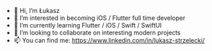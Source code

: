 - 👋 Hi, I’m Łukasz
- 👀 I’m interested in becoming iOS / Flutter full time developer
- 🌱 I’m currently learning Flutter / iOS / Swift / SwiftUI
- 💞️ I’m looking to collaborate on interesting modern projects
- 📫 You can find me: https://www.linkedin.com/in/lukasz-strzelecki/

<!---
strzeluk/strzeluk is a ✨ special ✨ repository because its `README.md` (this file) appears on your GitHub profile.
You can click the Preview link to take a look at your changes.
--->
